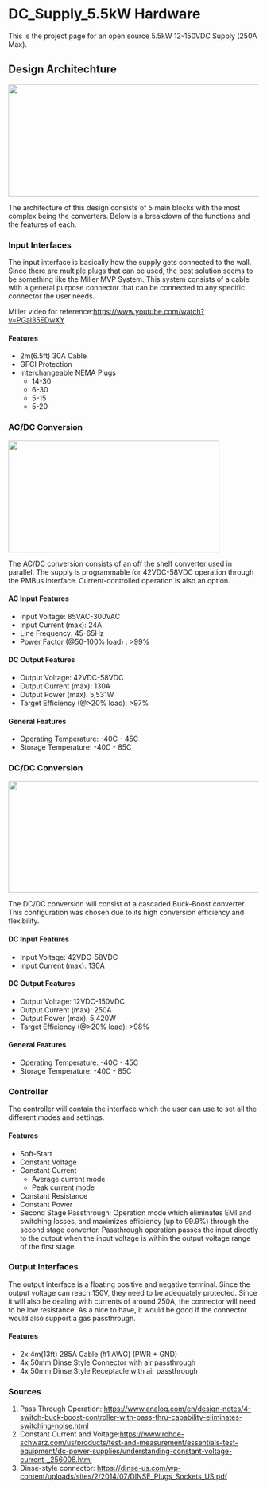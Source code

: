# DC_Supply_5.5kW Hardware 
This is the project page for an open source 5.5kW 12-150VDC Supply (250A Max).    

## Design Architechture

<img src="https://github.com/offbyfour/DC_Supply_5p5kW/assets/124545095/994654e8-f2a7-4c3c-b209-a4668d5c7fc9" width="525" height="225" />

The architecture of this design consists of 5 main blocks with the most complex being the converters. Below is a breakdown of the functions and the features of each.

### Input Interfaces
The input interface is basically how the supply gets connected to the wall. Since there are multiple plugs that can be used, the best solution seems to be something like the Miller MVP System. This system consists of a cable with a general purpose connector that can be connected to any specific connector the user needs.

Miller video for reference:https://www.youtube.com/watch?v=PGal35EDwXY

#### Features 
- 2m(6.5ft) 30A Cable
- GFCI Protection
- Interchangeable NEMA Plugs
  - 14-30
  - 6-30
  - 5-15
  - 5-20

### AC/DC Conversion

<img src="https://github.com/offbyfour/DC_Supply_5p5kW/assets/124545095/d830a15b-c6bc-48bc-910b-730c702645bf" width="425" height="225" />

The AC/DC conversion consists of an off the shelf converter used in parallel. The supply is programmable for 42VDC-58VDC operation through the PMBus interface. Current-controlled operation is also an option.

#### AC Input Features 
- Input Voltage: 85VAC-300VAC
- Input Current (max): 24A
- Line Frequency: 45-65Hz
- Power Factor (@50-100% load) : >99%
  
#### DC Output Features 
- Output Voltage: 42VDC-58VDC
- Output Current (max): 130A
- Output Power (max): 5,531W
- Target Efficiency (@>20% load): >97%

#### General Features 
- Operating Temperature: -40C - 45C
- Storage Temperature: -40C - 85C
  
### DC/DC Conversion
<img src="https://github.com/offbyfour/DC_Supply_5p5kW/assets/124545095/896f9e09-c65d-4644-9b35-155087ce87f8" width="525" height="225" />

The DC/DC conversion will consist of a cascaded Buck-Boost converter. This configuration was chosen due to its high conversion efficiency and flexibility.

#### DC Input Features 
- Input Voltage: 42VDC-58VDC
- Input Current (max): 130A

#### DC Output Features 
- Output Voltage: 12VDC-150VDC
- Output Current (max): 250A
- Output Power (max): 5,420W
- Target Efficiency (@>20% load): >98%

#### General Features 
- Operating Temperature: -40C - 45C
- Storage Temperature: -40C - 85C

### Controller
The controller will contain the interface which the user can use to set all the different modes and settings.

#### Features 
- Soft-Start 
- Constant Voltage
- Constant Current
  - Average current mode
  - Peak current mode
- Constant Resistance
- Constant Power
- Second Stage Passthrough: Operation mode which eliminates EMI and switching losses, and maximizes efficiency (up to 99.9%) through the second stage converter. Passthrough operation passes the input directly to the output when the input voltage is within the output voltage range of the first stage.

### Output Interfaces 

The output interface is a floating positive and negative terminal. Since the output voltage can reach 150V, they need to be adequately protected. Since it will also be dealing with currents of around 250A, the connector will need to be low resistance. As a nice to have, it would be good if the connector would also support a gas passthrough.

#### Features 
- 2x 4m(13ft) 285A Cable (#1 AWG) (PWR + GND)
- 4x 50mm Dinse Style Connector with air passthrough
- 4x 50mm Dinse Style Receptacle with air passthrough

### Sources

1. Pass Through Operation: https://www.analog.com/en/design-notes/4-switch-buck-boost-controller-with-pass-thru-capability-eliminates-switching-noise.html
2. Constant Current and Voltage:https://www.rohde-schwarz.com/us/products/test-and-measurement/essentials-test-equipment/dc-power-supplies/understanding-constant-voltage-current-_256008.html
3. Dinse-style connector: https://dinse-us.com/wp-content/uploads/sites/2/2014/07/DINSE_Plugs_Sockets_US.pdf

